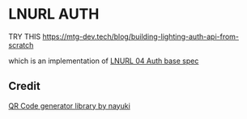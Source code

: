 # LNURL AUTH

TRY THIS https://mtg-dev.tech/blog/building-lighting-auth-api-from-scratch

which is an implementation of [LNURL 04 Auth base spec](https://github.com/lnurl/luds)

## Credit

[QR Code generator library
 by nayuki](https://github.com/nayuki/QR-Code-generator/blob/master/typescript-javascript/qrcodegen-input-demo.ts)

